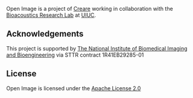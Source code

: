 Open Image is a project of [Creare](https://www.creare.com) working in collaboration with the [Bioacoustics Research Lab](http://www.brl.uiuc.edu/) at [UIUC](https://www.uiuc.edu).

## Acknowledgements
This project is supported by [The National Institute of Biomedical Imaging and Bioengineering](https://www.nibib.nih.gov/) via STTR contract 1R41EB29285-01 

## License
Open Image is licensed under the [Apache License 2.0](license.html)

